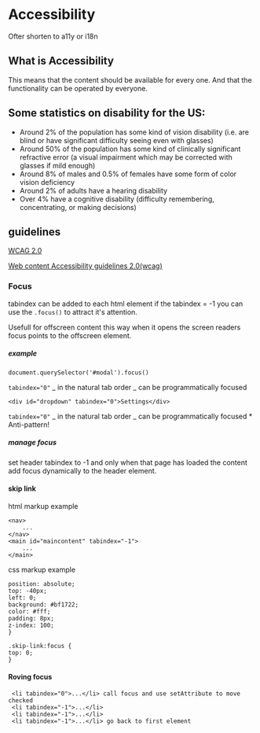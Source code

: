 # Accessibility

Ofter shorten to a11y or i18n

## What is Accessibility

This means that the content should be available for every one.
And that the functionality can be operated by everyone.

## Some statistics on disability for the US:

* Around 2% of the population has some kind of vision disability (i.e. are blind or have significant difficulty seeing even with glasses)
* Around 50% of the population has some kind of clinically significant refractive error (a visual impairment which may be corrected with glasses if mild enough)
* Around 8% of males and 0.5% of females have some form of color vision deficiency
* Around 2% of adults have a hearing disability
* Over 4% have a cognitive disability (difficulty remembering, concentrating, or making decisions)

## guidelines

[WCAG 2.0](https://webaim.org/standards/wcag/checklist)

[Web content Accessibility guidelines 2.0(wcag)](https://www.w3.org/TR/WCAG20/)

### Focus

tabindex can be added to each html element if the tabindex = -1 you can use the `.focus()` to attract it's attention.

Usefull for offscreen content this way when it opens the screen readers focus points to the offscreen element.

##### example

`document.querySelector('#modal').focus()`

`tabindex="0"`
_ in the natural tab order
_ can be programmatically focused

`<div id="dropdown" tabindex="0">Settings</div>`

`tabindex="0"`
_ in the natural tab order
_ can be programmatically focused \* Anti-pattern!

##### manage focus

set header tabindex to -1 and only when that page has loaded the content add focus dynamically to the header element.

#### skip link

html markup example

```<a href="#maincontent" class="skip-link">Skip to main content</a>
<nav>
    ...
</nav>
<main id="maincontent" tabindex="-1">
    ...
</main>
```

css markup example

```.skip-link {
position: absolute;
top: -40px;
left: 0;
background: #bf1722;
color: #fff;
padding: 8px;
z-index: 100;
}

.skip-link:focus {
top: 0;
}
```

#### Roving focus

```<li tabindex="-1" checked>...</li>
 <li tabindex="0">...</li> call focus and use setAttribute to move checked
 <li tabindex="-1">...</li>
 <li tabindex="-1">...</li>
 <li tabindex="-1">...</li> go back to first element
```
